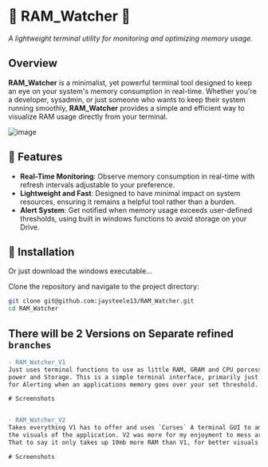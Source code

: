 # 🌲 RAM_Watcher 🌲  
*A lightweight terminal utility for monitoring and optimizing memory usage.*

## Overview
**RAM_Watcher** is a minimalist, yet powerful terminal tool designed to keep an eye on your system's memory consumption in real-time. Whether you're a developer, sysadmin, or just someone who wants to keep their system running smoothly, **RAM_Watcher** provides a simple and efficient way to visualize RAM usage directly from your terminal.

![image](https://github.com/user-attachments/assets/bbcf3772-31db-4f1c-9b4a-27854da9c721)


## 🚀 Features
- **Real-Time Monitoring**: Observe memory consumption in real-time with refresh intervals adjustable to your preference.
- **Lightweight and Fast**: Designed to have minimal impact on system resources, ensuring it remains a helpful tool rather than a burden.
- **Alert System**: Get notified when memory usage exceeds user-defined thresholds, using built in windows functions to avoid storage on your Drive.

## 🌿 Installation
Or just download the windows executable...

Clone the repository and navigate to the project directory:

```bash
git clone git@github.com:jaysteele13/RAM_Watcher.git
cd RAM_Watcher
```

## There will be 2 Versions on Separate refined `branches`
```diff
- RAM_Watcher_V1
Just uses terminal functions to use as little RAM, GRAM and CPU porcessing
power and Storage. This is a simple terminal interface, primarily just used
for Alerting when an applications memory goes over your set threshold.

# Screenshots


- RAM_Watcher_V2
Takes everything V1 has to offer and uses `Curses` A terminal GUI to amplify
the visuals of the application. V2 was more for my enjoyment to mess around on.
That to say it only takes up 10mb more RAM than V1, for better visuals.

# Screenshots


```
